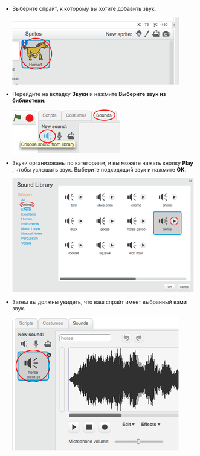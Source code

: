+ Выберите спрайт, к которому вы хотите добавить звук.
    
    ![Скриншот](images/sprite-select.png)

+ Перейдите на вкладку **Звуки** и нажмите **Выберите звук из библиотеки**:
    
    ![Скриншот](images/import-sound.png)

+ Звуки организованы по категориям, и вы можете нажать кнопку **Play** , чтобы услышать звук. Выберите подходящий звук и нажмите **OK**.
    
    ![Скриншот](images/choose-sound.png)

+ Затем вы должны увидеть, что ваш спрайт имеет выбранный вами звук.
    
    ![Скриншот](images/sound-imported.png)